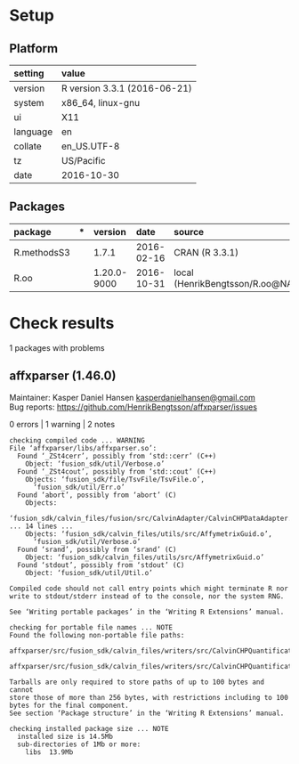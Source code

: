 # Setup

## Platform

|setting  |value                        |
|:--------|:----------------------------|
|version  |R version 3.3.1 (2016-06-21) |
|system   |x86_64, linux-gnu            |
|ui       |X11                          |
|language |en                           |
|collate  |en_US.UTF-8                  |
|tz       |US/Pacific                   |
|date     |2016-10-30                   |

## Packages

|package     |*  |version     |date       |source                          |
|:-----------|:--|:-----------|:----------|:-------------------------------|
|R.methodsS3 |   |1.7.1       |2016-02-16 |CRAN (R 3.3.1)                  |
|R.oo        |   |1.20.0-9000 |2016-10-31 |local (HenrikBengtsson/R.oo@NA) |

# Check results
1 packages with problems

## affxparser (1.46.0)
Maintainer: Kasper Daniel Hansen <kasperdanielhansen@gmail.com>  
Bug reports: https://github.com/HenrikBengtsson/affxparser/issues

0 errors | 1 warning  | 2 notes

```
checking compiled code ... WARNING
File ‘affxparser/libs/affxparser.so’:
  Found ‘_ZSt4cerr’, possibly from ‘std::cerr’ (C++)
    Object: ‘fusion_sdk/util/Verbose.o’
  Found ‘_ZSt4cout’, possibly from ‘std::cout’ (C++)
    Objects: ‘fusion_sdk/file/TsvFile/TsvFile.o’,
      ‘fusion_sdk/util/Err.o’
  Found ‘abort’, possibly from ‘abort’ (C)
    Objects:
      ‘fusion_sdk/calvin_files/fusion/src/CalvinAdapter/CalvinCHPDataAdapter.o’,
... 14 lines ...
    Objects: ‘fusion_sdk/calvin_files/utils/src/AffymetrixGuid.o’,
      ‘fusion_sdk/util/Verbose.o’
  Found ‘srand’, possibly from ‘srand’ (C)
    Object: ‘fusion_sdk/calvin_files/utils/src/AffymetrixGuid.o’
  Found ‘stdout’, possibly from ‘stdout’ (C)
    Object: ‘fusion_sdk/util/Util.o’

Compiled code should not call entry points which might terminate R nor
write to stdout/stderr instead of to the console, nor the system RNG.

See ‘Writing portable packages’ in the ‘Writing R Extensions’ manual.

checking for portable file names ... NOTE
Found the following non-portable file paths:
  affxparser/src/fusion_sdk/calvin_files/writers/src/CalvinCHPQuantificationDetectionFileBufferWriter.cpp
  affxparser/src/fusion_sdk/calvin_files/writers/src/CalvinCHPQuantificationDetectionFileBufferWriter.h

Tarballs are only required to store paths of up to 100 bytes and cannot
store those of more than 256 bytes, with restrictions including to 100
bytes for the final component.
See section ‘Package structure’ in the ‘Writing R Extensions’ manual.

checking installed package size ... NOTE
  installed size is 14.5Mb
  sub-directories of 1Mb or more:
    libs  13.9Mb
```

